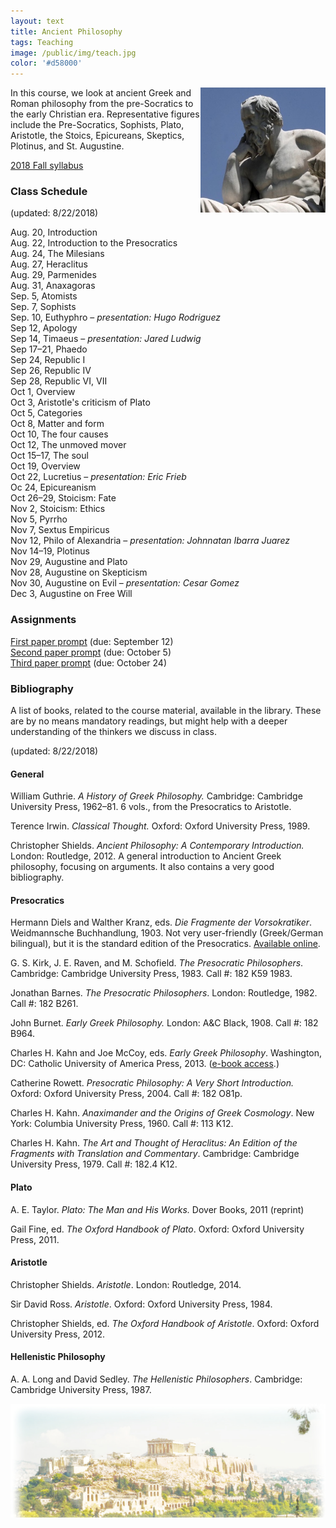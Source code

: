 ```yaml
---
layout: text
title: Ancient Philosophy
tags: Teaching
image: /public/img/teach.jpg
color: '#d58000'
---
```


<img class="img-single" align="right" src="/public/img/greek.jpg" width="200">

In this course, we look at ancient Greek and Roman philosophy from the pre-Socratics to the early Christian era. Representative figures include the Pre-Socratics, Sophists, Plato, Aristotle, the Stoics, Epicureans, Skeptics, Plotinus, and St. Augustine.


<a href="http://zitavtoth.com/2_teaching/Ancient2018.pdf">2018 Fall syllabus</a>



### Class Schedule
(updated: 8/22/2018)

Aug. 20, Introduction
<br> Aug. 22, Introduction to the Presocratics
<br> Aug. 24, The Milesians
<br> Aug. 27, Heraclitus
<br> Aug. 29, Parmenides
<br> Aug. 31, Anaxagoras
<br> Sep. 5, Atomists
<br> Sep. 7, Sophists
<br> Sep. 10, Euthyphro – *presentation: Hugo Rodriguez*
<br> Sep 12, Apology
<br> Sep 14, Timaeus – *presentation: Jared Ludwig*
<br> Sep 17–21, Phaedo
<br> Sep 24, Republic I
<br> Sep 26, Republic IV
<br> Sep 28, Republic VI, VII
<br> Oct 1, Overview
<br> Oct 3, Aristotle's criticism of Plato
<br> Oct 5, Categories
<br> Oct 8, Matter and form
<br> Oct 10, The four causes
<br> Oct 12, The unmoved mover
<br> Oct 15–17, The soul
<br> Oct 19, Overview
<br> Oct 22, Lucretius – *presentation: Eric Frieb*
<br> Oc 24, Epicureanism
<br> Oct 26–29, Stoicism: Fate
<br> Nov 2, Stoicism: Ethics
<br> Nov 5, Pyrrho
<br> Nov 7, Sextus Empiricus
<br> Nov 12, Philo of Alexandria – *presentation: Johnnatan Ibarra Juarez*
<br> Nov 14–19, Plotinus
<br> Nov 29, Augustine and Plato
<br> Nov 28, Augustine on Skepticism
<br> Nov 30, Augustine on Evil – *presentation: Cesar Gomez*
<br> Dec 3, Augustine on Free Will


### Assignments

<a href="http://zitavtoth.com/2_teaching/Ancient_1stpaper.pdf">First paper prompt</a> (due: September 12)
<br> <a href="http://zitavtoth.com/2_teaching/Ancient_2ndpaper.pdf">Second paper prompt</a> (due: October 5)
<br> <a href="http://zitavtoth.com/2_teaching/Ancient_3rdpaper.pdf">Third paper prompt</a> (due: October 24)


### Bibliography
A list of books, related to the course material, available in the library. These are by no means mandatory readings, but might help with a deeper understanding of the thinkers we discuss in class.

(updated: 8/22/2018)

#### General

William Guthrie. _A History of Greek Philosophy._ Cambridge: Cambridge University Press, 1962–81. 6 vols., from the Presocratics to Aristotle.

Terence Irwin. _Classical Thought._ Oxford: Oxford University Press, 1989.

Christopher Shields. *Ancient Philosophy: A Contemporary Introduction.* London: Routledge, 2012. A general introduction to Ancient Greek philosophy, focusing on arguments. It also contains a very good bibliography.

#### Presocratics

Hermann Diels and Walther Kranz, eds. _Die Fragmente der Vorsokratiker_. Weidmannsche Buchhandlung, 1903. Not very user-friendly (Greek/German bilingual), but it is the standard edition of the Presocratics. <a href="https://archive.org/details/diefragmenteder00krangoog" target="_blank">Available online</a>.

G. S. Kirk, J. E. Raven, and M. Schofield. *The Presocratic Philosophers*. Cambridge: Cambridge University Press, 1983. Call #: 182 K59 1983.

Jonathan Barnes. *The Presocratic Philosophers*. London: Routledge, 1982. Call #: 182 B261.

John Burnet. *Early Greek Philosophy.* London: A&C Black, 1908. Call #: 182 B964.

Charles H. Kahn and Joe McCoy, eds. _Early Greek Philosophy_. Washington, DC: Catholic University of America Press, 2013. (<a href="https://kc-towers.searchmobius.org:443/record=b2708436~S16" target="_blank">e-book access</a>.)

Catherine Rowett. *Presocratic Philosophy: A Very Short Introduction.* Oxford: Oxford University Press, 2004. Call #: 182 O81p.

Charles H. Kahn. _Anaximander and the Origins of Greek Cosmology_. New York: Columbia University Press, 1960. Call #: 113 K12.

Charles H. Kahn. _The Art and Thought of Heraclitus: An Edition of the Fragments with Translation and Commentary_. Cambridge: Cambridge University Press, 1979. Call #: 182.4 K12.

#### Plato

A. E. Taylor. _Plato: The Man and His Works._ Dover Books, 2011 (reprint)

Gail Fine, ed. _The Oxford Handbook of Plato_. Oxford: Oxford University Press, 2011.

#### Aristotle

Christopher Shields. _Aristotle_.  London: Routledge, 2014.

Sir David Ross. _Aristotle_. Oxford: Oxford University Press, 1984.

Christopher Shields, ed. _The Oxford Handbook of Aristotle_. Oxford: Oxford University Press, 2012.

#### Hellenistic Philosophy

A. A. Long and David Sedley. _The Hellenistic Philosophers_. Cambridge: Cambridge University Press, 1987.

<img class="img-single" align="left" src="/public/img/greece.jpg" width="600">
